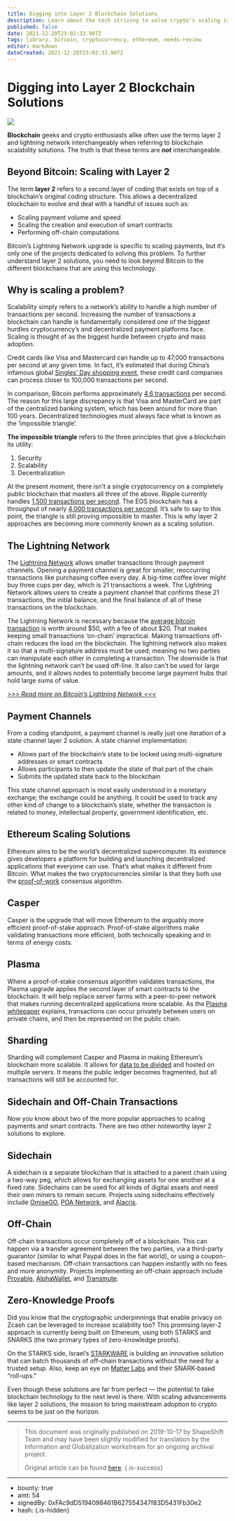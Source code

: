 ```yaml
---
title: Digging into Layer 2 Blockchain Solutions
description: Learn about the tech striving to solve crypto’s scaling issues.
published: false
date: 2021-12-20T23:02:33.907Z
tags: library, bitcoin, cryptocurrency, ethereum, needs-review
editor: markdown
dateCreated: 2021-12-20T23:02:33.907Z
---
```


# Digging into Layer 2 Blockchain Solutions

![](https://assets.website-files.com/5e9a09610b7dce71f87f7f17/5e9f294424536954b69806bd_1_L8GpHTyR1-JRyyo31JzZeQ.png)

**Blockchain** geeks and crypto enthusiasts alike often use the terms layer 2 and lightning network interchangeably when referring to blockchain scalability solutions. The truth is that these terms are ***not*** interchangeable.<br/> 

## Beyond Bitcoin: Scaling with Layer 2

The term **layer 2** refers to a second layer of coding that exists on top of a blockchain’s original coding structure. This allows a decentralized blockchain to evolve and deal with a handful of issues such as:

* Scaling payment volume and speed
* Scaling the creation and execution of smart contracts
* Performing off-chain computations

Bitcoin’s Lightning Network upgrade is specific to scaling payments, but it‘s only one of the projects dedicated to solving this problem. To further understand layer 2 solutions, you need to look beyond Bitcoin to the different blockchains that are using this technology.<br/> 

## **Why is scaling a problem?**

Scalability simply refers to a network’s ability to handle a high number of transactions per second. Increasing the number of transactions a blockchain can handle is fundamentally considered one of the biggest hurdles cryptocurrency’s and decentralized payment platforms face. Scaling is thought of as the biggest hurdle between crypto and mass adoption.

Credit cards like Visa and Mastercard can handle up to 47,000 transactions per second at any given time. In fact, it’s estimated that during China’s infamous global [Singles’ Day shopping event](https://techcrunch.com/2018/11/09/alibaba-singles-day-11-festival/), these credit card companies can process closer to 100,000 transactions per second.

In comparison, Bitcoin performs approximately [4.6 transactions](https://hackernoon.com/the-blockchain-scalability-problem-the-race-for-visa-like-transaction-speed-5cce48f9d44) per second. The reason for this large discrepancy is that Visa and MasterCard are part of the centralized banking system, which has been around for more than 100 years. Decentralized technologies must always face what is known as the ‘impossible triangle’.

**The impossible triangle** refers to the three principles that give a blockchain its utility:

1. Security
2. Scalability
3. Decentralization

At the present moment, there isn’t a single cryptocurrency on a completely public blockchain that masters all three of the above. Ripple currently handles [1,500 transactions per second](https://www.ripple.com/xrp/). The EOS blockchain has a throughput of nearly [4,000 transactions per second](https://thenextweb.com/hardfork/2018/11/01/eos-blockchain-benchmark/). It’s safe to say to this point, the triangle is still proving impossible to master. This is why layer 2 approaches are becoming more commonly known as a scaling solution.<br/> 

## **The Lightning Network**

The [Lightning Network](https://medium.com/shapeshift-stories/ride-the-lightning-ec6b8d3a086f) allows smaller transactions through payment channels. Opening a payment channel is great for smaller, reoccurring transactions like purchasing coffee every day. A big-time coffee lover might buy three cups per day, which is 21 transactions a week. The Lightning Network allows users to create a payment channel that confirms these 21 transactions, the initial balance, and the final balance of all of these transactions on the blockchain.

The Lightning Network is necessary because the [average bitcoin transaction](https://hackernoon.com/2019-blockchain-layer-2-solution-review-d00385147396#1cee) is worth around $50, with a fee of about $20. That makes keeping small transactions ‘on-chain’ impractical. Making transactions off-chain reduces the load on the blockchain. The lightning network also makes it so that a multi-signature address must be used; meaning no two parties can manipulate each other in completing a transaction. The downside is that the lightning network can’t be used off-line. It also can’t be used for large amounts, and it allows nodes to potentially become large payment hubs that hold large sums of value.

[*>>> Read more on Bitcoin’s Lightning Network <<<*](https://medium.com/shapeshift-stories/ride-the-lightning-ec6b8d3a086f)

## Payment Channels

From a coding standpoint, a payment channel is really just one iteration of a state channel layer 2 solution. A state channel implementation:

* Allows part of the blockchain’s state to be locked using multi-signature addresses or smart contracts
* Allows participants to then update the state of that part of the chain
* Submits the updated state back to the blockchain

This state channel approach is most easily understood in a monetary exchange; the exchange could be anything. It could be used to track any other kind of change to a blockchain’s state, whether the transaction is related to money, intellectual property, government identification, etc.<br/> 

## **Ethereum Scaling Solutions**

Ethereum aims to be the world’s decentralized supercomputer. Its existence gives developers a platform for building and launching decentralized applications that everyone can use. That’s what makes it different from Bitcoin. What makes the two cryptocurrencies similar is that they both use the [proof-of-work](https://medium.com/shapeshift-stories/exploring-consensus-algorithms-8403c301b2ff) consensus algorithm.

## Casper

Casper is the upgrade that will move Ethereum to the arguably more efficient proof-of-stake approach. Proof-of-stake algorithms make validating transactions more efficient, both technically speaking and in terms of energy costs.

## Plasma

Where a proof-of-stake consensus algorithm validates transactions, the Plasma upgrade applies the second layer of smart contracts to the blockchain. It will help replace server farms with a peer-to-peer network that makes running decentralized applications more scalable. As the [Plasma whitepaper](https://plasma.io/plasma-deprecated.pdf) explains, transactions can occur privately between users on private chains, and then be represented on the public chain.

## Sharding

Sharding will complement Casper and Plasma in making Ethereum’s blockchain more scalable. It allows for [data to be divided](https://www.trustnodes.com/2018/05/01/sharding-proof-concept-launches-casper-32-staking-eth-requirements-coming-says-vitalik-buterin) and hosted on multiple servers. It means the public ledger becomes fragmented, but all transactions will still be accounted for.

## Sidechain and Off-Chain Transactions

Now you know about two of the more popular approaches to scaling payments and smart contracts. There are two other noteworthy layer 2 solutions to explore.

## Sidechain

A sidechain is a separate blockchain that is attached to a parent chain using a two-way peg, which allows for exchanging assets for one another at a fixed rate. Sidechains can be used for all kinds of digital assets and need their own miners to remain secure. Projects using sidechains effectively include [OmiseGO](https://omisego.co/), [POA Network](https://poa.network/), and [Alacris](https://alacris.io/).

## **Off-Chain**

Off-chain transactions occur completely off of a blockchain. This can happen via a transfer agreement between the two parties, via a third-party guarantor (similar to what Paypal does in the fiat world), or using a coupon-based mechanism. Off-chain transactions can happen instantly with no fees and more anonymity. Projects implementing an off-chain approach include [Provable](https://provable.xyz/), [AlphaWallet](https://alphawallet.com/), and [Transmute](https://www.transmute.industries/).

## Zero-Knowledge Proofs

Did you know that the cryptographic underpinnings that enable privacy on Zcash can be leveraged to increase scalability too? This promising layer-2 approach is currently being built on Ethereum, using both STARKS and SNARKS (the two primary types of zero-knowledge proofs).

On the STARKS side, Israel’s [STARKWARE](https://starkware.co/) is building an innovative solution that can batch thousands of off-chain transactions without the need for a trusted setup. Also, keep an eye on [Matter Labs](https://matter-labs.io/) and their SNARK-based “roll-ups.”

Even though these solutions are far from perfect — the potential to take blockchain technology to the next level is there. With scaling advancements like layer 2 solutions, the mission to bring mainstream adoption to crypto seems to be just on the horizon.<br/> 

---

> This document was originally published on 2019-10-17 by ShapeShift Team and may have been slightly modified for translation by the Information and Globalization workstream for an ongoing archival project.
>
> Original article can be found [here](https://shapeshift.com/library/digging-into-layer-2-blockchain-solutions).
{.is-success}

---

- bounty: true
- amt: 54
- signedBy: 0xFAc9dD5194098461B627554347f83D5431Fb30e2
- hash: 
{.is-hidden}